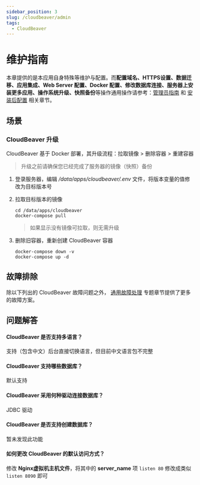 ```yaml
---
sidebar_position: 3
slug: /cloudbeaver/admin
tags:
  - CloudBeaver
---
```


# 维护指南

本章提供的是本应用自身特殊等维护与配置。而**配置域名、HTTPS设置、数据迁移、应用集成、Web Server 配置、Docker 配置、修改数据库连接、服务器上安装更多应用、操作系统升级、快照备份**等操作通用操作请参考：[管理员指南](../administrator) 和 [安装后配置](../install/setup/) 相关章节。

## 场景

### CloudBeaver 升级

CloudBeaver 基于 Docker 部署，其升级流程：拉取镜像 > 删除容器 > 重建容器

> 升级之前请确保您已经完成了服务器的镜像（快照）备份

1. 登录服务器，编辑 */data/apps/cloudbeaver/.env* 文件，将版本变量的值修改为目标版本号

2. 拉取目标版本的镜像
   ```
   cd /data/apps/cloudbeaver
   docker-compose pull
   ```
   > 如果显示没有镜像可拉取，则无需升级

3. 删除旧容器，重新创建 CloudBeaver 容器
    ```
    docker-compose down -v
    docker-compose up -d
    ```


## 故障排除

除以下列出的 CloudBeaver 故障问题之外， [通用故障处理](../troubleshooting) 专题章节提供了更多的故障方案。 

## 问题解答

#### CloudBeaver 是否支持多语言？

支持（包含中文）后台直接切换语言，但目前中文语言包不完整

#### CloudBeaver 支持哪些数据库？

默认支持 

#### CloudBeaver 采用何种驱动连接数据库？

JDBC 驱动

#### CloudBeaver 是否支持创建数据库？

暂未发现此功能


#### 如何更改 CloudBeaver 的默认访问方式？

修改 **Nginx虚拟机主机文件**，将其中的 **server_name** 项 `listen 80` 修改成类似 `listen 8090` 即可
